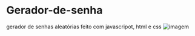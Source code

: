 # Gerador-de-senha
gerador de senhas aleatórias feito com javascripot, html e css
![imagem](generator/img/fundo.png)
